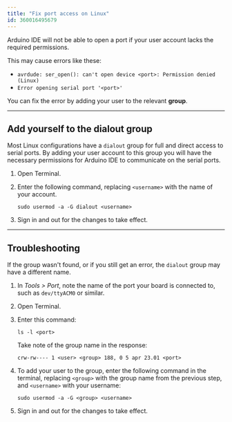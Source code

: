 ```yaml
---
title: "Fix port access on Linux"
id: 360016495679
---
```


Arduino IDE will not be able to open a port if your user account lacks the required permissions.

This may cause errors like these:

* `avrdude: ser_open(): can't open device <port>: Permission denied (Linux)` <!-- when uploading -->
* `Error opening serial port '<port>'` <!-- when opening the Serial Monitor -->

You can fix the error by adding your user to the relevant **group**.

---

## Add yourself to the dialout group

Most Linux configurations have a `dialout` group for full and direct access to serial ports. By adding your user account to this group you will have the necessary permissions for Arduino IDE to communicate on the serial ports.

1. Open Terminal.

2. Enter the following command, replacing `<username>` with the name of your account.

   ```
   sudo usermod -a -G dialout <username>
   ```

3. Sign in and out for the changes to take effect.

---

## Troubleshooting

If the group wasn't found, or if you still get an error, the `dialout` group may have a different name.

1. In _Tools > Port_, note the name of the port your board is connected to, such as `dev/ttyACM0` or similar.

2. Open Terminal.

3. Enter this command:

   ```
   ls -l <port>
   ```

   Take note of the group name in the response:

   ```
   crw-rw---- 1 <user> <group> 188, 0 5 apr 23.01 <port>
   ```

4. To add your user to the group, enter the following command in the terminal, replacing `<group>` with the group name from the previous step, and `<username>` with your username:

   ```
   sudo usermod -a -G <group> <username>
   ```

5. Sign in and out for the changes to take effect.
